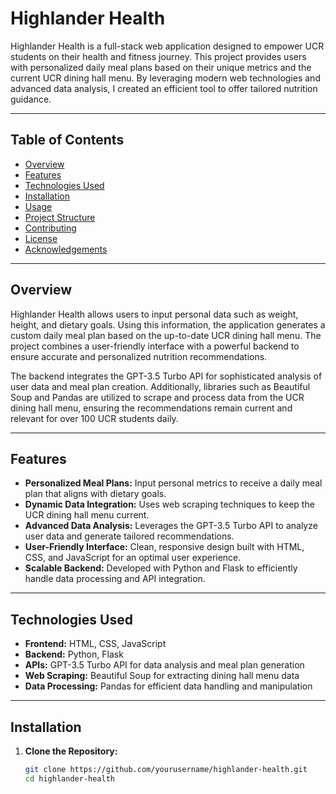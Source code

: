 # Highlander Health

Highlander Health is a full-stack web application designed to empower UCR students on their health and fitness journey. This project provides users with personalized daily meal plans based on their unique metrics and the current UCR dining hall menu. By leveraging modern web technologies and advanced data analysis, I created an efficient tool to offer tailored nutrition guidance.

---

## Table of Contents

- [Overview](#overview)
- [Features](#features)
- [Technologies Used](#technologies-used)
- [Installation](#installation)
- [Usage](#usage)
- [Project Structure](#project-structure)
- [Contributing](#contributing)
- [License](#license)
- [Acknowledgements](#acknowledgements)

---

## Overview

Highlander Health allows users to input personal data such as weight, height, and dietary goals. Using this information, the application generates a custom daily meal plan based on the up-to-date UCR dining hall menu. The project combines a user-friendly interface with a powerful backend to ensure accurate and personalized nutrition recommendations.

The backend integrates the GPT-3.5 Turbo API for sophisticated analysis of user data and meal plan creation. Additionally, libraries such as Beautiful Soup and Pandas are utilized to scrape and process data from the UCR dining hall menu, ensuring the recommendations remain current and relevant for over 100 UCR students daily.

---

## Features

- **Personalized Meal Plans:** Input personal metrics to receive a daily meal plan that aligns with dietary goals.
- **Dynamic Data Integration:** Uses web scraping techniques to keep the UCR dining hall menu current.
- **Advanced Data Analysis:** Leverages the GPT-3.5 Turbo API to analyze user data and generate tailored recommendations.
- **User-Friendly Interface:** Clean, responsive design built with HTML, CSS, and JavaScript for an optimal user experience.
- **Scalable Backend:** Developed with Python and Flask to efficiently handle data processing and API integration.

---

## Technologies Used

- **Frontend:** HTML, CSS, JavaScript
- **Backend:** Python, Flask
- **APIs:** GPT-3.5 Turbo API for data analysis and meal plan generation
- **Web Scraping:** Beautiful Soup for extracting dining hall menu data
- **Data Processing:** Pandas for efficient data handling and manipulation

---

## Installation

1. **Clone the Repository:**

   ```bash
   git clone https://github.com/yourusername/highlander-health.git
   cd highlander-health
